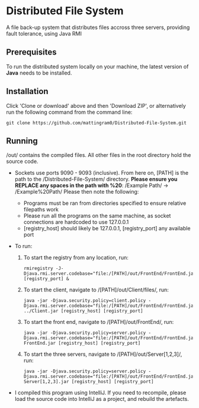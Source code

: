 # Distributed File System
A file back-up system that distributes files accross three servers, providing fault tolerance, using Java RMI

## Prerequisites
To run the distributed system locally on your machine, the latest version of **Java** needs to be installed.

## Installation
Click 'Clone or download' above and then 'Download ZIP', or alternatively run the following command from the command line:

```
git clone https://github.com/mattingram0/Distributed-File-System.git
```

## Running
/out/ contains the compiled files. All other files in the root directory hold the source code.

* Sockets use ports 9090 - 9093 (inclusive). From here on, [PATH] is the path to the /Distributed-File-System/ directory. **Please ensure you REPLACE any spaces in the path with %20**: /Example Path/ -> /Example%20Path/
Please then note the following:
  * Programs must be ran from directories specified to ensure relative filepaths work
  * Please run all the programs on the same machine, as socket connections are hardcoded to use 127.0.0.1
  * [registry_host] should likely be 127.0.0.1, [registry_port] any available port

* To run:
  1. To start the registry from any location, run:
  
        ```
        rmiregistry -J-Djava.rmi.server.codebase="file:/[PATH]/out/FrontEnd/FrontEnd.jar" [registry_port] &
        ```
        
  2. To start the client, navigate to /[PATH]/out/Client/files/, run:
        
        ```
        java -jar -Djava.security.policy=client.policy -Djava.rmi.server.codebase="file:/[PATH]/out/FrontEnd/FrontEnd.jar" ../Client.jar [registry_host] [registry_port]
        ```

  3. To start the front end, navigate to /[PATH]/out/FrontEnd/, run:
  
        ```
        java -jar -Djava.security.policy=server.policy -Djava.rmi.server.codebase="file:/[PATH]/out/FrontEnd/FrontEnd.jar" FrontEnd.jar [registry_host] [registry_port]
        ```
        
  4. To start the three servers, navigate to /[PATH]/out/Server[1,2,3]/, run:
        ```
        java -jar -Djava.security.policy=server.policy -Djava.rmi.server.codebase="file:/[PATH]/out/FrontEnd/FrontEnd.jar"    Server[1,2,3].jar [registry_host] [registry_port]
        ```

* I compiled this program using IntelliJ. If you need to recompile, please load the source code into IntelliJ as a project, and rebuild the artefacts.
